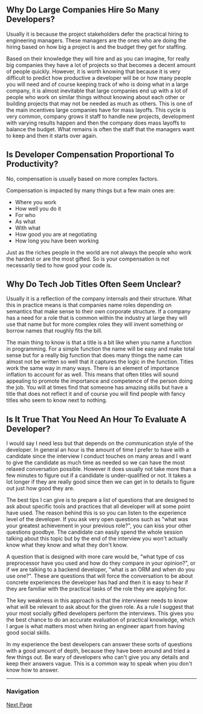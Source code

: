 ## Why Do Large Companies Hire So Many Developers?

Usually it is because the project stakeholders defer the
practical hiring to engineering managers. These managers
are the ones who are doing the hiring based on how big a
project is and the budget they get for staffing.

Based on their knowledge they will hire and as you can imagine,
for really big companies they have a lot of projects so that
becomes a decent amount of people quickly.
However, it is worth knowing that because it is very difficult
to predict how productive a developer will be or how many people
you will need and of course keeping track of who is doing what
in a large company, it is almost inevitable that large companies
end up with a lot of people who work on similar things without
knowing about each other or building projects that may not be
needed as much as others.
This is one of the main incentives large companies have for
mass layoffs.
This cycle is very common, company grows it staff to handle
new projects, development with varying results happen and
then the company does mass layoffs to balance the budget.
What remains is often the staff that the managers want to
keep and then it starts over again.

## Is Developer Compensation Proportional To Productivity?

No, compensation is usually based on more complex factors.

Compensation is impacted by many things but a few main ones are:

- Where you work
- How well you do it
- For who
- As what
- With what
- How good you are at negotiating
- How long you have been working

Just as the riches people in the world are not always the
people who work the hardest or are the most gifted. So is your
compensation is not necessarily tied to how good your code is.

## Why Do Tech Job Titles Often Seem Unclear?

Usually it is a reflection of the company internals and their structure.
What this in practice means is that companies name roles depending
on semantics that make sense to their own corporate structure.
If a company has a need for a role that is common within the
industry at large they will use that name but for more complex
roles they will invent something or borrow names that roughly
fits the bill.

The main thing to know is that a title is a bit like when you
name a function in programming. For a simple function the name
will be easy and make total sense but for a really big function
that does many things the name can almost not be written so well
that it captures the logic in the function.
Titles work the same way in many ways. There is an element of
importance inflation to account for as well. This means that
often titles will sound appealing to promote the importance
and competence of the person doing the job. You will at times
find that someone has amazing skills but have a title that does
not reflect it and of course you will find people with fancy
titles who seem to know next to nothing.

## Is It True That You Need An Hour To Evaluate A Developer?

I would say I need less but that depends on the communication
style of the developer. In general an hour is the amount of time
I prefer to have with a candidate since the interview I conduct
touches on many areas and I want to give the candidate as much
time as needed so we can have the most relaxed conversation
possible. However it does usually not take more than a few
minutes to figure out if a candidate is under-qualified or not.
It takes a lot longer if they are really good since then we
can get in to details to figure out just how good they are.

The best tips I can give is to prepare a list of questions
that are designed to ask about specific tools and practices
that all developer will at some point have used. The reason
behind this is so you can listen to the experience level of
the developer. If you ask very open questions such as "what
was your greatest achievement in your previous role?", you
can kiss your other questions goodbye. The candidate can
easily spend the whole session talking about this topic
but by the end of the interview you won't actually know what
they know and what they don't know.

A question that is designed with more care would be, "what
type of css preprocessor have you used and how do they compare
in your opinion?", or if we are talking to a backend developer,
"what is an ORM and when do you use one?".
These are questions that will force the conversation to be about
concrete experiences the developer has had and then it is easy
to hear if they are familiar with the practical tasks of the role
they are applying for.

The key weakness in this approach is that the interviewer needs
to know what will be relevant to ask about for the given role.
As a rule I suggest that your most socially gifted developers
perform the interviews. This gives you the best chance to do
an accurate evaluation of practical knowledge, which I argue
is what matters most when hiring an engineer apart from having
good social skills.

In my experience the best developers can answer these sorts of
questions with a good amount of depth, because they have been
around and tried a few things out. Be wary of developers who
can't give you any details and keep their answers vague.
This is a common way to speak when you don't know
how to answer.

---

### Navigation

[Next Page](career_growth_and_job_market/page_007.md)
